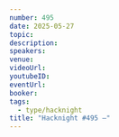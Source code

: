 ```yaml
---
number: 495
date: 2025-05-27
topic: 
description: 
speakers: 
venue: 
videoUrl: 
youtubeID: 
eventUrl: 
booker: 
tags:
  - type/hacknight
title: "Hacknight #495 –"
---
```

